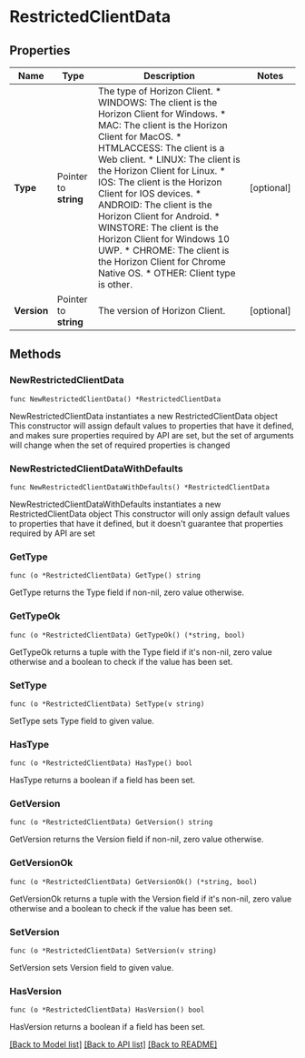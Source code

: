# RestrictedClientData

## Properties

Name | Type | Description | Notes
------------ | ------------- | ------------- | -------------
**Type** | Pointer to **string** | The type of Horizon Client. * WINDOWS: The client is the Horizon Client for Windows. * MAC: The client is the Horizon Client for MacOS. * HTMLACCESS: The client is a Web client. * LINUX: The client is the Horizon Client for Linux. * IOS: The client is the Horizon Client for IOS devices. * ANDROID: The client is the Horizon Client for Android. * WINSTORE: The client is the Horizon Client for Windows 10 UWP. * CHROME: The client is the Horizon Client for Chrome Native OS. * OTHER: Client type is other. | [optional] 
**Version** | Pointer to **string** | The version of Horizon Client. | [optional] 

## Methods

### NewRestrictedClientData

`func NewRestrictedClientData() *RestrictedClientData`

NewRestrictedClientData instantiates a new RestrictedClientData object
This constructor will assign default values to properties that have it defined,
and makes sure properties required by API are set, but the set of arguments
will change when the set of required properties is changed

### NewRestrictedClientDataWithDefaults

`func NewRestrictedClientDataWithDefaults() *RestrictedClientData`

NewRestrictedClientDataWithDefaults instantiates a new RestrictedClientData object
This constructor will only assign default values to properties that have it defined,
but it doesn't guarantee that properties required by API are set

### GetType

`func (o *RestrictedClientData) GetType() string`

GetType returns the Type field if non-nil, zero value otherwise.

### GetTypeOk

`func (o *RestrictedClientData) GetTypeOk() (*string, bool)`

GetTypeOk returns a tuple with the Type field if it's non-nil, zero value otherwise
and a boolean to check if the value has been set.

### SetType

`func (o *RestrictedClientData) SetType(v string)`

SetType sets Type field to given value.

### HasType

`func (o *RestrictedClientData) HasType() bool`

HasType returns a boolean if a field has been set.

### GetVersion

`func (o *RestrictedClientData) GetVersion() string`

GetVersion returns the Version field if non-nil, zero value otherwise.

### GetVersionOk

`func (o *RestrictedClientData) GetVersionOk() (*string, bool)`

GetVersionOk returns a tuple with the Version field if it's non-nil, zero value otherwise
and a boolean to check if the value has been set.

### SetVersion

`func (o *RestrictedClientData) SetVersion(v string)`

SetVersion sets Version field to given value.

### HasVersion

`func (o *RestrictedClientData) HasVersion() bool`

HasVersion returns a boolean if a field has been set.


[[Back to Model list]](../README.md#documentation-for-models) [[Back to API list]](../README.md#documentation-for-api-endpoints) [[Back to README]](../README.md)


